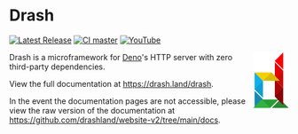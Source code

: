 # Drash

[![Latest Release](https://img.shields.io/github/release/drashland/deno-drash.svg?color=bright_green&label=latest)](#)
[![CI master](https://img.shields.io/github/workflow/status/drashland/deno-drash/master?label=ci%20-%20master)](#)
[![YouTube](https://img.shields.io/badge/tutorials-youtube-red)](https://rb.gy/vxmeed)

<img align="right" height="100" src="./logo.svg" alt="Drash logo">

Drash is a microframework for <a href="https://github.com/denoland/deno">Deno</a>'s HTTP server with zero third-party dependencies.

View the full documentation at https://drash.land/drash.

In the event the documentation pages are not accessible, please view the raw version of the documentation at https://github.com/drashland/website-v2/tree/main/docs.
